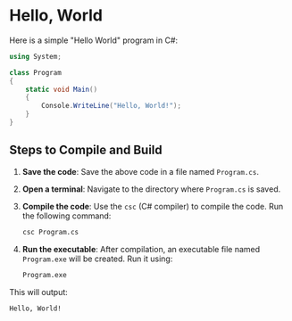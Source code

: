# Hello, World

Here is a simple "Hello World" program in C#:

```c#
using System;

class Program
{
    static void Main()
    {
        Console.WriteLine("Hello, World!");
    }
}
```

## Steps to Compile and Build

1. **Save the code**: Save the above code in a file named `Program.cs`.

2. **Open a terminal**: Navigate to the directory where `Program.cs` is saved.

3. **Compile the code**: Use the `csc` (C# compiler) to compile the code. Run the following command:
   ```sh
   csc Program.cs
   ```

4. **Run the executable**: After compilation, an executable file named `Program.exe` will be created. Run it using:
   ```sh
   Program.exe
   ```

This will output:
```
Hello, World!
```
